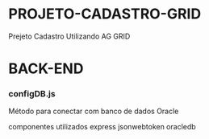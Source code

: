 # PROJETO-CADASTRO-GRID
Prejeto Cadastro Utilizando AG GRID


# BACK-END
<h3>configDB.js</h3>
Método para conectar com banco de dados Oracle

componentes utilizados
express
jsonwebtoken
oracledb
